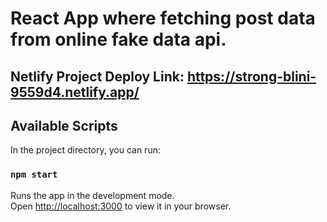 # React App where fetching post data from online fake data api.

## Netlify Project Deploy Link: https://strong-blini-9559d4.netlify.app/

## Available Scripts

In the project directory, you can run:

### `npm start`

Runs the app in the development mode.\
Open [http://localhost:3000](http://localhost:3000) to view it in your browser.


